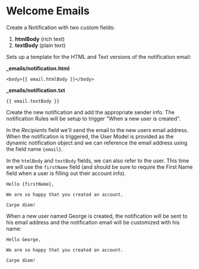 # Welcome Emails

Create a Notification with two custom fields:

1. **htmlBody** (rich text)
2. **textBody** (plain text)

Sets up a template for the HTML and Text versions of the notification email:

**_emails/notification.html**
``` twig
<body>{{ email.htmlBody }}</body>
```

**_emails/notification.txt**
``` twig
{{ email.textBody }}
```

Create the new notification and add the appropriate sender info. The notification Rules will be setup to trigger "When a new user is created". 

In the *Recipients* field we'll send the email to the new users email address. When the notification is triggered, the User Model is provided as the dynamic notification object and we can reference the email address using the field name `{email}`.

In the `htmlBody` and `textBody` fields, we can also refer to the user.  This time we will use the `firstName` field (and should be sure to require the First Name field when a user is filling out their account info).

``` twig
Hello {firstName},

We are so happy that you created an account.  

Carpe diem!
```

When a new user named George is created, the notification will be sent to his email address and the notification email will be customized with his name:

``` twig
Hello George,

We are so happy that you created an account.  

Carpe diem!
```